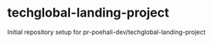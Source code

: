 # techglobal-landing-project

Initial repository setup for pr-poehali-dev/techglobal-landing-project